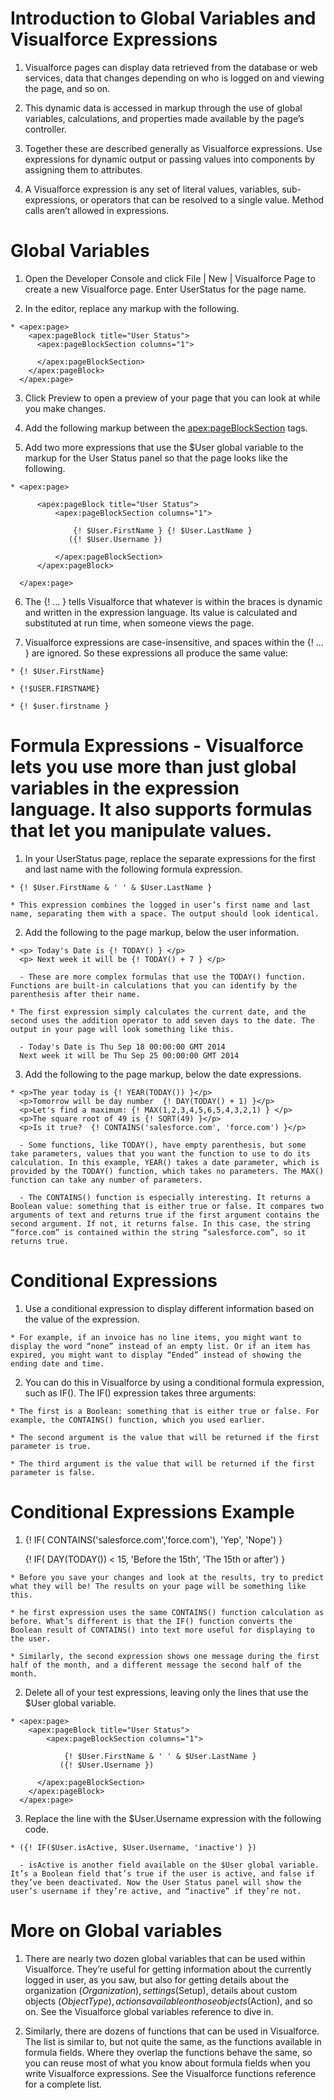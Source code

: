 # Introduction to Global Variables and Visualforce Expressions

  1. Visualforce pages can display data retrieved from the database or web services, data that changes depending on who is logged on and viewing the page, and so on.

  2. This dynamic data is accessed in markup through the use of global variables, calculations, and properties made available by the page’s controller.

  3. Together these are described generally as Visualforce expressions. Use expressions for dynamic output or passing values into components by assigning them to attributes.

  4. A Visualforce expression is any set of literal values, variables, sub-expressions, or operators that can be resolved to a single value. Method calls aren’t allowed in expressions.

# Global Variables

  1. Open the Developer Console and click File | New | Visualforce Page to create a new Visualforce page. Enter UserStatus for the page name.

  2. In the editor, replace any markup with the following.

    * <apex:page>
        <apex:pageBlock title="User Status">
          <apex:pageBlockSection columns="1">
        	    
          </apex:pageBlockSection>
        </apex:pageBlock>
      </apex:page>
  
  3. Click Preview to open a preview of your page that you can look at while you make changes.

  4. Add the following markup between the <apex:pageBlockSection> tags.

  5. Add two more expressions that use the $User global variable to the markup for the User Status panel so that the page looks like the following.

    * <apex:page>
          
          <apex:pageBlock title="User Status">
              <apex:pageBlockSection columns="1">
                  
                  {! $User.FirstName } {! $User.LastName } 
                 ({! $User.Username })
                  
              </apex:pageBlockSection>
          </apex:pageBlock>
          
      </apex:page>

  6. The {! ... } tells Visualforce that whatever is within the braces is dynamic and written in the expression language. Its value is calculated and substituted at run time, when someone views the page.

  7. Visualforce expressions are case-insensitive, and spaces within the {! ... } are ignored. So these expressions all produce the same value: 

    * {! $User.FirstName}

    * {!$USER.FIRSTNAME}

    * {! $user.firstname }

# Formula Expressions - Visualforce lets you use more than just global variables in the expression language. It also supports formulas that let you manipulate values.

  1. In your UserStatus page, replace the separate expressions for the first and last name with the following formula expression.

    * {! $User.FirstName & ' ' & $User.LastName }

    * This expression combines the logged in user’s first name and last name, separating them with a space. The output should look identical.

  2. Add the following to the page markup, below the user information.

    * <p> Today's Date is {! TODAY() } </p>
      <p> Next week it will be {! TODAY() + 7 } </p>

      - These are more complex formulas that use the TODAY() function. Functions are built-in calculations that you can identify by the parenthesis after their name.

    * The first expression simply calculates the current date, and the second uses the addition operator to add seven days to the date. The output in your page will look something like this.

      - Today's Date is Thu Sep 18 00:00:00 GMT 2014
      Next week it will be Thu Sep 25 00:00:00 GMT 2014

  3. Add the following to the page markup, below the date expressions.

    * <p>The year today is {! YEAR(TODAY()) }</p>
      <p>Tomorrow will be day number  {! DAY(TODAY() + 1) }</p>
      <p>Let's find a maximum: {! MAX(1,2,3,4,5,6,5,4,3,2,1) } </p>
      <p>The square root of 49 is {! SQRT(49) }</p>
      <p>Is it true?  {! CONTAINS('salesforce.com', 'force.com') }</p>

      - Some functions, like TODAY(), have empty parenthesis, but some take parameters, values that you want the function to use to do its calculation. In this example, YEAR() takes a date parameter, which is provided by the TODAY() function, which takes no parameters. The MAX() function can take any number of parameters.

      - The CONTAINS() function is especially interesting. It returns a Boolean value: something that is either true or false. It compares two arguments of text and returns true if the first argument contains the second argument. If not, it returns false. In this case, the string “force.com” is contained within the string “salesforce.com”, so it returns true.

# Conditional Expressions

  1. Use a conditional expression to display different information based on the value of the expression.

    * For example, if an invoice has no line items, you might want to display the word “none” instead of an empty list. Or if an item has expired, you might want to display “Ended” instead of showing the ending date and time.

  2. You can do this in Visualforce by using a conditional formula expression, such as IF(). The IF() expression takes three arguments:

    * The first is a Boolean: something that is either true or false. For example, the CONTAINS() function, which you used earlier.

    * The second argument is the value that will be returned if the first parameter is true.

    * The third argument is the value that will be returned if the first parameter is false.

# Conditional Expressions Example 

  1. <p>{! IF( CONTAINS('salesforce.com','force.com'), 
        'Yep', 'Nope') }</p>
     <p>{! IF( DAY(TODAY()) < 15, 
       'Before the 15th', 'The 15th or after') }</p>

    * Before you save your changes and look at the results, try to predict what they will be! The results on your page will be something like this.

    * he first expression uses the same CONTAINS() function calculation as before. What’s different is that the IF() function converts the Boolean result of CONTAINS() into text more useful for displaying to the user. 
    
    * Similarly, the second expression shows one message during the first half of the month, and a different message the second half of the month.

  2. Delete all of your test expressions, leaving only the lines that use the $User global variable.

    * <apex:page>
        <apex:pageBlock title="User Status">
            <apex:pageBlockSection columns="1">

                {! $User.FirstName & ' ' & $User.LastName } 
               ({! $User.Username })
          
          </apex:pageBlockSection>
        </apex:pageBlock>
      </apex:page>
  
  3. Replace the line with the $User.Username expression with the following code.

    * ({! IF($User.isActive, $User.Username, 'inactive') })

      - isActive is another field available on the $User global variable. It’s a Boolean field that’s true if the user is active, and false if they’ve been deactivated. Now the User Status panel will show the user’s username if they’re active, and “inactive” if they’re not.

# More on Global variables 

  1. There are nearly two dozen global variables that can be used within Visualforce. They’re useful for getting information about the currently logged in user, as you saw, but also for getting details about the organization ($Organization), settings ($Setup), details about custom objects ($ObjectType), actions available on those objects ($Action), and so on. See the Visualforce global variables reference to dive in.

  2. Similarly, there are dozens of functions that can be used in Visualforce. The list is similar to, but not quite the same, as the functions available in formula fields. Where they overlap the functions behave the same, so you can reuse most of what you know about formula fields when you write Visualforce expressions. See the Visualforce functions reference for a complete list.